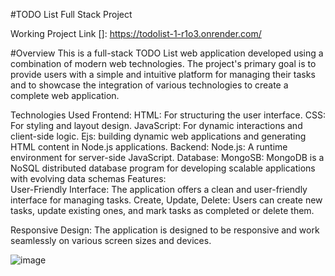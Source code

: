 #TODO List Full Stack Project

Working Project Link []: https://todolist-1-r1o3.onrender.com/  

#Overview
This is a full-stack TODO List web application developed using a combination of modern web technologies. The project's primary goal is to provide users with a simple and intuitive platform for managing their tasks and to showcase the integration of various technologies to create a complete web application.

Technologies Used
Frontend:
HTML: For structuring the user interface.
CSS: For styling and layout design.
JavaScript: For dynamic interactions and client-side logic.
Ejs: building dynamic web applications and generating HTML content in Node.js applications.
Backend:
Node.js: A runtime environment for server-side JavaScript.
Database:
MongoSB:   MongoDB is a NoSQL distributed database program for developing scalable applications with evolving data schemas
Features:  
User-Friendly Interface: The application offers a clean and user-friendly interface for managing tasks.
Create, Update, Delete: Users can create new tasks, update existing ones, and mark tasks as completed or delete them.

Responsive Design: The application is designed to be responsive and work seamlessly on various screen sizes and devices.

![image](https://github.com/Somtrip/todoList/assets/95291887/6df919a6-0d7b-4cb8-aadb-908395bde8dc)

